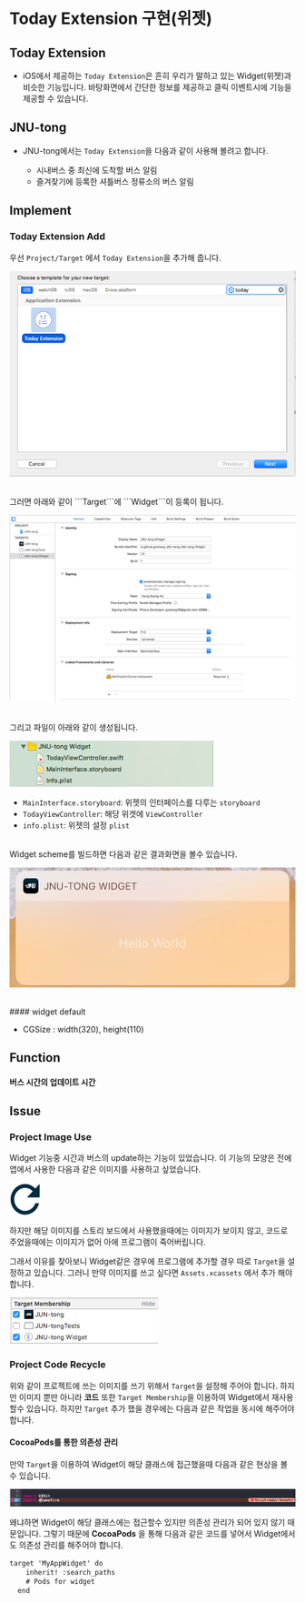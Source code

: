 # Today Extension 구현(위젯)

## Today Extension

- iOS에서 제공하는 ```Today Extension```은 흔히 우리가 말하고 있는 Widget(위젯)과 비슷한 기능입니다. 바탕화면에서 간단한 정보를 제공하고 클릭 이벤트시에 기능을 제공할 수 있습니다.


## JNU-tong

- JNU-tong에서는 ```Today Extension```을 다음과 같이 사용해 볼려고 합니다.

  - 시내버스 중 최신에 도착할 버스 알림
  - 즐겨찾기에 등록한 셔틀버스 정류소의 버스 알림


## Implement

### Today Extension Add

우선 ```Project/Target``` 에서 ```Today Extension```을 추가해 줍니다.

![todayExtensionAdd](/images/todayExtensionAdd.png)

<br>
그러면 아래와 같이 ```Target```에 ```Widget```이 등록이 됩니다.

![todayExtensionAddResult1](/images/todayExtensionAddResult1.png)

<br>
그리고 파일이 아래와 같이 생성됩니다.

![todayExtensionAddResult2](/images/todayExtensionAddResult2.png)

- ```MainInterface.storyboard```: 위젯의 인터페이스를 다루는 ```storyboard```
- ```TodayViewController```: 해당 위겟에 ```ViewController```
- ```info.plist```:  위젯의 설정 ```plist```

<br>
Widget scheme를 빌드하면 다음과 같은 결과화면을 볼수 있습니다.

![widgetResult](/images/widgetResult.jpeg)

<br>
#### widget default

- CGSize : width(320), height(110)


## Function

#### 버스 시간의 업데이트 시간


## Issue

### Project Image Use

 Widget 기능중 시간과 버스의 update하는 기능이 있었습니다. 이 기능의 모양은 전에 앱에서 사용한 다음과 같은 이미지를 사용하고 싶었습니다.

 ![reset](/images/reset.png)

 하지만 해당 이미지를 스토리 보드에서 사용했을때에는 이미지가 보이지 않고, 코드로 주었을때에는 이미지가 없어 아에 프로그램이 죽어버립니다.

 그래서 이유를 찾아보니 Widget같은 경우에 프로그램에 추가할 경우 따로 ```Target```을 설정하고 있습니다. 그러니 만약 이미지를 쓰고 싶다면 ```Assets.xcassets``` 에서 추가 해야 합니다.

 ![asset](/images/asset.png)


### Project Code Recycle

위와 같이 프로젝트에 쓰는 이미지를 쓰기 위해서 ```Target```을 설정해 주어야 합니다. 하지만 이미지 뿐만 아니라 **코드** 또한 ```Target Membership```을 이용하여 Widget에서 재사용 할수 있습니다.
하지만 ```Target``` 추가 했을 경우에는 다음과 같은 작업을 동시에 해주어야 합니다.

#### CocoaPods를 통한 의존성 관리

만약 ```Target```을 이용하여 Widget이 해당 클래스에 접근했을때 다음과 같은 현상을 볼 수 있습니다.

![noSuchModule](/images/noSuchModule.png)

왜냐하면 Widget이 해당 클래스에는 접근할수 있지만 의존성 관리가 되어 있지 않기 때문입니다. 그렇기 때문에 **CocoaPods** 을 통해 다음과 같은 코드를 넣어서 Widget에서도 의존성 관리를 해주어야 합니다.

```Shell
target 'MyAppWidget' do
    inherit! :search_paths
    # Pods for widget
  end
```
